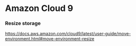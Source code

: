 # Amazon Cloud 9 #

### Resize storage ###
https://docs.aws.amazon.com/cloud9/latest/user-guide/move-environment.html#move-environment-resize
